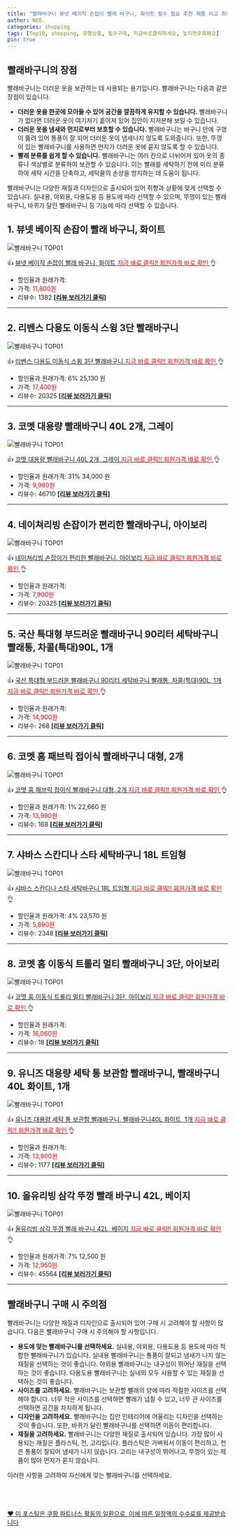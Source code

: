 ```yaml
---
title: "빨래바구니 뷰넷 베이직 손잡이 빨래 바구니, 화이트 필수 필요 추천 제품 비교 최저 가격 비교 장점 구매가이드"
author: NEO.
categories: shopping
tags: [Top10, shopping, 유행상품, 필수구매, 지금바로클릭하세요, 놓치면후회해요]
pin: true
---
```

## 빨래바구니의 장점

빨래바구니는 더러운 옷을 보관하는 데 사용되는 용기입니다. 빨래바구니는 다음과 같은 장점이 있습니다.

* **더러운 옷을 한곳에 모아둘 수 있어 공간을 깔끔하게 유지할 수 있습니다.** 빨래바구니가 없다면 더러운 옷이 여기저기 흩어져 있어 집안이 지저분해 보일 수 있습니다.
* **더러운 옷을 냄새와 먼지로부터 보호할 수 있습니다.** 빨래바구니는 바구니 안에 구멍이 뚫려 있어 통풍이 잘 되어 더러운 옷이 냄새나지 않도록 도와줍니다. 또한, 뚜껑이 있는 빨래바구니를 사용하면 먼지가 더러운 옷에 묻지 않도록 할 수 있습니다.
* **빨래 분류를 쉽게 할 수 있습니다.** 빨래바구니는 여러 칸으로 나뉘어져 있어 옷의 종류나 색상별로 분류하여 보관할 수 있습니다. 이는 빨래를 세탁하기 전에 미리 분류하여 세탁 시간을 단축하고, 세탁물의 손상을 방지하는 데 도움이 됩니다.

빨래바구니는 다양한 재질과 디자인으로 출시되어 있어 취향과 상황에 맞게 선택할 수 있습니다. 실내용, 야외용, 다용도용 등 용도에 따라 선택할 수 있으며, 뚜껑이 있는 빨래바구니, 바퀴가 달린 빨래바구니 등 기능에 따라 선택할 수 있습니다.

   

## 1. 뷰넷 베이직 손잡이 빨래 바구니, 화이트

![빨래바구니 TOP01](https://thumbnail9.coupangcdn.com/thumbnails/remote/490x490ex/image/retail/images/8943440044578043-c602f90d-2925-42a6-a5c4-6085cab25317.jpg)


👍 [뷰넷 베이직 손잡이 빨래 바구니, 화이트 <font color=red> 지금 바로 클릭!! 회원가격 바로 확인 </font> ](https://link.coupang.com/re/AFFSDP?lptag=AF3617701&subid=GithubCoopas&pageKey=7091056718&traceid=V0-153&itemId=11225685642&vendorItemId=78503065818) 👌 


- 할인율과 원래가격: 
- 가격: <span style='color:red'>11,800원</span>
- 리뷰수: 1382  [**[리뷰 보러가기 클릭]**](https://link.coupang.com/re/AFFSDP?lptag=AF3617701&subid=GithubCoopas&pageKey=7091056718&traceid=V0-153&itemId=11225685642&vendorItemId=78503065818)

---


   

## 2. 리벤스 다용도 이동식 스윙 3단 빨래바구니

![빨래바구니 TOP01](https://thumbnail10.coupangcdn.com/thumbnails/remote/490x490ex/image/retail/images/2414694615418548-bbdaa2a2-e442-4d09-b8b2-b88de788ca3a.jpg)


👍 [리벤스 다용도 이동식 스윙 3단 빨래바구니 <font color=red> 지금 바로 클릭!! 회원가격 바로 확인 </font> ](https://link.coupang.com/re/AFFSDP?lptag=AF3617701&subid=GithubCoopas&pageKey=1786816104&traceid=V0-153&itemId=3042233882&vendorItemId=71030285260) 👌 


- 할인율과 원래가격: 6%  25,130   원
- 가격: <span style='color:red'>17,400원</span>
- 리뷰수: 20325  [**[리뷰 보러가기 클릭]**](https://link.coupang.com/re/AFFSDP?lptag=AF3617701&subid=GithubCoopas&pageKey=1786816104&traceid=V0-153&itemId=3042233882&vendorItemId=71030285260)

---


   

## 3. 코멧 대용량 빨래바구니 40L 2개, 그레이

![빨래바구니 TOP01](https://thumbnail8.coupangcdn.com/thumbnails/remote/490x490ex/image/retail/images/1758897423633704-bd682a9f-f0f8-4483-b0d9-0a03918c822b.png)


👍 [코멧 대용량 빨래바구니 40L 2개, 그레이 <font color=red> 지금 바로 클릭!! 회원가격 바로 확인 </font> ](https://link.coupang.com/re/AFFSDP?lptag=AF3617701&subid=GithubCoopas&pageKey=5655445610&traceid=V0-153&itemId=9267457863&vendorItemId=76553000297) 👌 


- 할인율과 원래가격: 31%  34,000   원
- 가격: <span style='color:red'>9,990원</span>
- 리뷰수: 46710  [**[리뷰 보러가기 클릭]**](https://link.coupang.com/re/AFFSDP?lptag=AF3617701&subid=GithubCoopas&pageKey=5655445610&traceid=V0-153&itemId=9267457863&vendorItemId=76553000297)

---


   

## 4. 네이쳐리빙 손잡이가 편리한 빨래바구니, 아이보리

![빨래바구니 TOP01](https://thumbnail8.coupangcdn.com/thumbnails/remote/490x490ex/image/retail/images/2022/12/16/16/2/c8644c26-f09c-497a-a102-fe1168461857.jpg)


👍 [네이쳐리빙 손잡이가 편리한 빨래바구니, 아이보리 <font color=red> 지금 바로 클릭!! 회원가격 바로 확인 </font> ](https://link.coupang.com/re/AFFSDP?lptag=AF3617701&subid=GithubCoopas&pageKey=7000659553&traceid=V0-153&itemId=17166887078&vendorItemId=84339230862) 👌 


- 할인율과 원래가격: 
- 가격: <span style='color:red'>7,900원</span>
- 리뷰수: 20325  [**[리뷰 보러가기 클릭]**](https://link.coupang.com/re/AFFSDP?lptag=AF3617701&subid=GithubCoopas&pageKey=7000659553&traceid=V0-153&itemId=17166887078&vendorItemId=84339230862)

---


   

## 5. 국산 특대형 부드러운 빨래바구니 90리터 세탁바구니 빨래통, 차콜(특대)90L, 1개

![빨래바구니 TOP01](https://thumbnail10.coupangcdn.com/thumbnails/remote/490x490ex/image/vendor_inventory/3b15/6fcc65fff0a8c8f1e12c1d1830e4d658247516eeb56576b1236e687b81dd.jpg)


👍 [국산 특대형 부드러운 빨래바구니 90리터 세탁바구니 빨래통, 차콜(특대)90L, 1개 <font color=red> 지금 바로 클릭!! 회원가격 바로 확인 </font> ](https://link.coupang.com/re/AFFSDP?lptag=AF3617701&subid=GithubCoopas&pageKey=7540673498&traceid=V0-153&itemId=19822464153&vendorItemId=4823012702) 👌 


- 할인율과 원래가격: 
- 가격: <span style='color:red'>14,900원</span>
- 리뷰수: 268  [**[리뷰 보러가기 클릭]**](https://link.coupang.com/re/AFFSDP?lptag=AF3617701&subid=GithubCoopas&pageKey=7540673498&traceid=V0-153&itemId=19822464153&vendorItemId=4823012702)

---


   

## 6. 코멧 홈 패브릭 접이식 빨래바구니 대형, 2개

![빨래바구니 TOP01](https://thumbnail10.coupangcdn.com/thumbnails/remote/490x490ex/image/retail/images/9536360977852575-c8d15e26-d74f-418e-a8b4-1790d117fa46.png)


👍 [코멧 홈 패브릭 접이식 빨래바구니 대형, 2개 <font color=red> 지금 바로 클릭!! 회원가격 바로 확인 </font> ](https://link.coupang.com/re/AFFSDP?lptag=AF3617701&subid=GithubCoopas&pageKey=6617697472&traceid=V0-153&itemId=15032505340&vendorItemId=82255112497) 👌 


- 할인율과 원래가격: 1%  22,660   원
- 가격: <span style='color:red'>13,990원</span>
- 리뷰수: 168  [**[리뷰 보러가기 클릭]**](https://link.coupang.com/re/AFFSDP?lptag=AF3617701&subid=GithubCoopas&pageKey=6617697472&traceid=V0-153&itemId=15032505340&vendorItemId=82255112497)

---


   

## 7. 샤바스 스칸디나 스타 세탁바구니 18L 트임형

![빨래바구니 TOP01](https://thumbnail8.coupangcdn.com/thumbnails/remote/490x490ex/image/retail/images/1643931688417875-4fa8ab49-bdac-4384-bd21-fca0e8eb6cbe.jpg)


👍 [샤바스 스칸디나 스타 세탁바구니 18L 트임형 <font color=red> 지금 바로 클릭!! 회원가격 바로 확인 </font> ](https://link.coupang.com/re/AFFSDP?lptag=AF3617701&subid=GithubCoopas&pageKey=2945641&traceid=V0-153&itemId=13771120&vendorItemId=3021092608) 👌 


- 할인율과 원래가격: 4%  23,570   원
- 가격: <span style='color:red'>5,890원</span>
- 리뷰수: 2348  [**[리뷰 보러가기 클릭]**](https://link.coupang.com/re/AFFSDP?lptag=AF3617701&subid=GithubCoopas&pageKey=2945641&traceid=V0-153&itemId=13771120&vendorItemId=3021092608)

---


   

## 8. 코멧 홈 이동식 트롤리 멀티 빨래바구니 3단, 아이보리

![빨래바구니 TOP01](https://thumbnail10.coupangcdn.com/thumbnails/remote/490x490ex/image/retail/images/884249138986085-c59f6f10-7e95-4521-9f0f-31206c645884.jpg)


👍 [코멧 홈 이동식 트롤리 멀티 빨래바구니 3단, 아이보리 <font color=red> 지금 바로 클릭!! 회원가격 바로 확인 </font> ](https://link.coupang.com/re/AFFSDP?lptag=AF3617701&subid=GithubCoopas&pageKey=7431770639&traceid=V0-153&itemId=19303969148&vendorItemId=86418361583) 👌 


- 할인율과 원래가격: 
- 가격: <span style='color:red'>16,060원</span>
- 리뷰수: 18  [**[리뷰 보러가기 클릭]**](https://link.coupang.com/re/AFFSDP?lptag=AF3617701&subid=GithubCoopas&pageKey=7431770639&traceid=V0-153&itemId=19303969148&vendorItemId=86418361583)

---


   

## 9. 유니즈 대용량 세탁 통 보관함 빨래바구니, 빨래바구니40L 화이트, 1개

![빨래바구니 TOP01](https://thumbnail8.coupangcdn.com/thumbnails/remote/490x490ex/image/vendor_inventory/9db6/5f96497e2d9020236b6715f3b886dfc783cb51fb8f5177e25643b9c80b55.png)


👍 [유니즈 대용량 세탁 통 보관함 빨래바구니, 빨래바구니40L 화이트, 1개 <font color=red> 지금 바로 클릭!! 회원가격 바로 확인 </font> ](https://link.coupang.com/re/AFFSDP?lptag=AF3617701&subid=GithubCoopas&pageKey=7395840335&traceid=V0-153&itemId=19131365621&vendorItemId=4704562443) 👌 


- 할인율과 원래가격: 
- 가격: <span style='color:red'>13,900원</span>
- 리뷰수: 1177  [**[리뷰 보러가기 클릭]**](https://link.coupang.com/re/AFFSDP?lptag=AF3617701&subid=GithubCoopas&pageKey=7395840335&traceid=V0-153&itemId=19131365621&vendorItemId=4704562443)

---


   

## 10. 올유리빙 삼각 뚜껑 빨래 바구니 42L, 베이지

![빨래바구니 TOP01](https://thumbnail7.coupangcdn.com/thumbnails/remote/490x490ex/image/rs_quotation_api/ymeckftm/7c67751726e44db9b90392c8b1d6d765.png)


👍 [올유리빙 삼각 뚜껑 빨래 바구니 42L, 베이지 <font color=red> 지금 바로 클릭!! 회원가격 바로 확인 </font> ](https://link.coupang.com/re/AFFSDP?lptag=AF3617701&subid=GithubCoopas&pageKey=7335925851&traceid=V0-153&itemId=18843885269&vendorItemId=85973440979) 👌 


- 할인율과 원래가격: 7%  12,500   원
- 가격: <span style='color:red'>12,950원</span>
- 리뷰수: 45564  [**[리뷰 보러가기 클릭]**](https://link.coupang.com/re/AFFSDP?lptag=AF3617701&subid=GithubCoopas&pageKey=7335925851&traceid=V0-153&itemId=18843885269&vendorItemId=85973440979)

---
## 빨래바구니 구매 시 주의점

빨래바구니는 다양한 재질과 디자인으로 출시되어 있어 구매 시 고려해야 할 사항이 많습니다. 다음은 빨래바구니 구매 시 주의해야 할 사항입니다.

* **용도에 맞는 빨래바구니를 선택하세요.** 실내용, 야외용, 다용도용 등 용도에 따라 적합한 빨래바구니가 있습니다. 실내용 빨래바구니는 통풍이 잘되고 냄새가 나지 않는 재질을 선택하는 것이 좋습니다. 야외용 빨래바구니는 내구성이 뛰어난 재질을 선택하는 것이 좋습니다. 다용도용 빨래바구니는 실내외 모두 사용할 수 있는 재질을 선택하는 것이 좋습니다.
* **사이즈를 고려하세요.** 빨래바구니는 보관할 빨래의 양에 따라 적절한 사이즈를 선택해야 합니다. 너무 작은 사이즈를 선택하면 빨래가 넘칠 수 있고, 너무 큰 사이즈를 선택하면 공간을 차지하게 됩니다.
* **디자인을 고려하세요.** 빨래바구니는 집안 인테리어에 어울리는 디자인을 선택하는 것이 좋습니다. 또한, 바퀴가 달린 빨래바구니를 선택하면 이동이 편리합니다.
* **재질을 고려하세요.** 빨래바구니는 다양한 재질로 출시되어 있습니다. 가장 많이 사용되는 재질은 플라스틱, 천, 고리입니다. 플라스틱은 가벼워서 이동이 편리하고, 천은 통풍이 잘되어 냄새가 나지 않습니다. 고리는 내구성이 뛰어나고, 뚜껑이 있는 제품이 많아 먼지가 묻지 않습니다.

이러한 사항을 고려하여 자신에게 맞는 빨래바구니를 선택하세요.<br><br><br><br><br> [ ❤  이 포스팅은 쿠팡 파트너스 활동의 일환으로, 이에 따른 일정액의 수수료를 제공받습니다](https://link.coupang.com/a/bcEFyh)